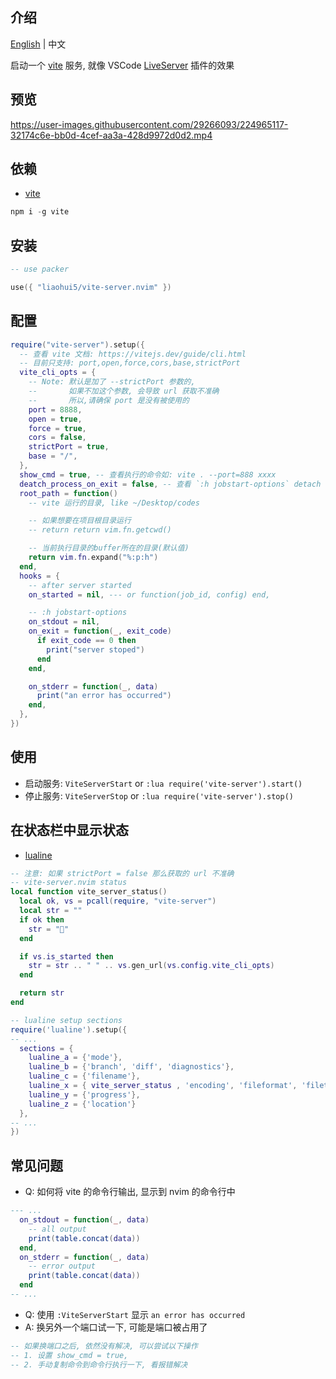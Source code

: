 ## 介绍

[English](https://github.com/liaohui5/vite-server.nvim/blob/main/README.md) | 中文

启动一个 [vite](https://vitejs.dev/) 服务, 就像 VSCode [LiveServer](https://marketplace.visualstudio.com/items?itemName=ritwickdey.LiveServer) 插件的效果

## 预览

https://user-images.githubusercontent.com/29266093/224965117-32174c6e-bb0d-4cef-aa3a-428d9972d0d2.mp4

## 依赖

- [vite](https://vitejs.dev/)

```js
npm i -g vite
```

## 安装

```lua
-- use packer

use({ "liaohui5/vite-server.nvim" })
```

## 配置

```lua
require("vite-server").setup({
  -- 查看 vite 文档: https://vitejs.dev/guide/cli.html
  -- 目前只支持: port,open,force,cors,base,strictPort
  vite_cli_opts = {
    -- Note: 默认是加了 --strictPort 参数的,
    --       如果不加这个参数, 会导致 url 获取不准确
    --       所以,请确保 port 是没有被使用的
    port = 8888,
    open = true,
    force = true,
    cors = false,
    strictPort = true,
    base = "/",
  },
  show_cmd = true, -- 查看执行的命令如: vite . --port=888 xxxx
  deatch_process_on_exit = false, -- 查看 `:h jobstart-options` detach
  root_path = function()
    -- vite 运行的目录, like ~/Desktop/codes

    -- 如果想要在项目根目录运行
    -- return return vim.fn.getcwd()

    -- 当前执行目录的buffer所在的目录(默认值)
    return vim.fn.expand("%:p:h")
  end,
  hooks = {
    -- after server started
    on_started = nil, --- or function(job_id, config) end,

    -- :h jobstart-options
    on_stdout = nil,
    on_exit = function(_, exit_code)
      if exit_code == 0 then
        print("server stoped")
      end
    end,

    on_stderr = function(_, data)
      print("an error has occurred")
    end,
  },
})
```

## 使用

- 启动服务: `ViteServerStart` or `:lua require('vite-server').start()`
- 停止服务: `ViteServerStop` or `:lua require('vite-server').stop()`

## 在状态栏中显示状态

- [lualine](https://github.com/nvim-lualine/lualine.nvim)

```lua
-- 注意: 如果 strictPort = false 那么获取的 url 不准确
-- vite-server.nvim status
local function vite_server_status()
  local ok, vs = pcall(require, "vite-server")
  local str = ""
  if ok then
    str = ""
  end

  if vs.is_started then
    str = str .. " " .. vs.gen_url(vs.config.vite_cli_opts)
  end

  return str
end

-- lualine setup sections
require('lualine').setup({
-- ...
  sections = {
    lualine_a = {'mode'},
    lualine_b = {'branch', 'diff', 'diagnostics'},
    lualine_c = {'filename'},
    lualine_x = { vite_server_status , 'encoding', 'fileformat', 'filetype'},
    lualine_y = {'progress'},
    lualine_z = {'location'}
  },
-- ...
})
```

## 常见问题

- Q: 如何将 vite 的命令行输出, 显示到 nvim 的命令行中

```lua
--- ...
  on_stdout = function(_, data)
    -- all output
    print(table.concat(data))
  end,
  on_stderr = function(_, data)
    -- error output
    print(table.concat(data))
  end
-- ...
```

- Q: 使用 `:ViteServerStart` 显示 `an error has occurred`
- A: 换另外一个端口试一下, 可能是端口被占用了

```lua
-- 如果换端口之后, 依然没有解决, 可以尝试以下操作
-- 1. 设置 show_cmd = true,
-- 2. 手动复制命令到命令行执行一下, 看报错解决
```
